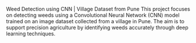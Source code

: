 Weed Detection using CNN | Village Dataset from Pune This project focuses on detecting weeds using a Convolutional Neural Network (CNN) model trained on an image dataset collected from a village in Pune. The aim is to support precision agriculture by identifying weeds accurately through deep learning techniques.
